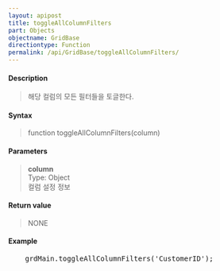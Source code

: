 ```yaml
---
layout: apipost
title: toggleAllColumnFilters
part: Objects
objectname: GridBase
directiontype: Function
permalink: /api/GridBase/toggleAllColumnFilters/
---
```



#### Description

> 해당 컬럼의 모든 필터들을 토글한다.

#### Syntax

> function toggleAllColumnFilters(column)

#### Parameters

> **column**  
> Type: Object  
> 컬럼 설정 정보  


#### Return value

> NONE

#### Example

<pre class="prettyprint">
    grdMain.toggleAllColumnFilters('CustomerID');
</pre>



